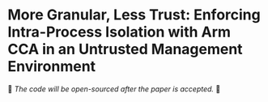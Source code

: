 # More Granular, Less Trust: Enforcing Intra-Process Isolation with Arm CCA in an Untrusted Management Environment

🚧 *The code will be open-sourced after the paper is accepted.* 🚧
